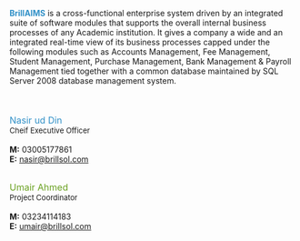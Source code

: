 <font color='#3090C7'><b>BrillAIMS</b></font> is a cross-functional enterprise system driven by an integrated suite of software modules that supports the overall internal business processes of any Academic institution. It gives a company a wide and an integrated real-time view of its business processes capped under the following modules such as Accounts Management, Fee Management, Student Management, Purchase Management, Bank Management & Payroll Management tied together with a common database maintained by SQL Server 2008 database management system.
<br></br>
<br>
</br>
<font color='#3090C7'><font size='3'>Nasir ud Din</font></font><br>
<font size='2'>Cheif Executive Officer</font> </br><br>
<b>M:</b> 03005177861</br>
<b>E:</b> nasir@brillsol.com
<br></br>


<font color='#6AA121'><font size='3'>Umair Ahmed</font></font><br>
<font size='2'>Project Coordinator</font> </br><br>
<b>M:</b> 03234114183</br>
<b>E:</b> umair@brillsol.com